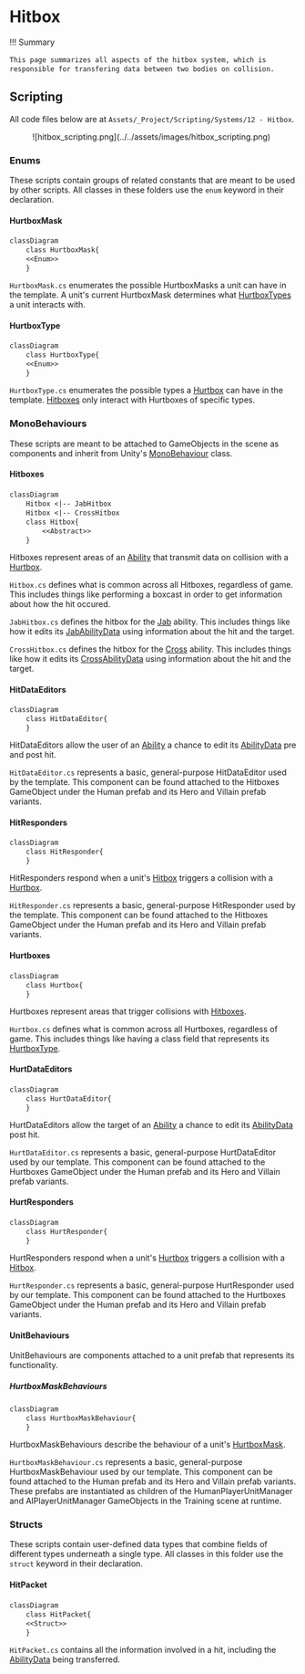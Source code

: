 # Hitbox

!!! Summary

    This page summarizes all aspects of the hitbox system, which is responsible for transfering data between two bodies on collision.
    
## Scripting

All code files below are at `Assets/_Project/Scripting/Systems/12 - Hitbox`.

<figure markdown="span">
    ![hitbox_scripting.png](../../assets/images/hitbox_scripting.png)
</figure>

### Enums

These scripts contain groups of related constants that are meant to be used by other scripts. All classes in these folders use the `enum` keyword in their declaration.

#### HurtboxMask

``` mermaid
classDiagram
    class HurtboxMask{
    <<Enum>>
    }
```

`HurtboxMask.cs` enumerates the possible HurtboxMasks a unit can have in the template. A unit's current HurtboxMask determines what [HurtboxTypes](#hurtboxtype) a unit interacts with.

#### HurtboxType

``` mermaid
classDiagram
    class HurtboxType{
    <<Enum>>
    }
```

`HurtboxType.cs` enumerates the possible types a [Hurtbox](#hurtboxes) can have in the template. [Hitboxes](#hitboxes) only interact with Hurtboxes of specific types.

### MonoBehaviours

These scripts are meant to be attached to GameObjects in the scene as components and inherit from Unity's [MonoBehaviour](https://docs.unity3d.com/6000.0/Documentation/Manual/class-MonoBehaviour.html) class.

#### Hitboxes

``` mermaid
classDiagram
    Hitbox <|-- JabHitbox
    Hitbox <|-- CrossHitbox
    class Hitbox{
        <<Abstract>>
    }
```

Hitboxes represent areas of an [Ability](ability.md#abilities) that transmit data on collision with a [Hurtbox](#hurtboxes).

`Hitbox.cs` defines what is common across all Hitboxes, regardless of game. This includes things like performing a boxcast in order to get information about how the hit occured.

`JabHitbox.cs` defines the hitbox for the [Jab](ability.md#abilities) ability. This includes things like how it edits its [JabAbilityData](ability.md#abilitydata) using information about the hit and the target.

`CrossHitbox.cs` defines the hitbox for the [Cross](ability.md#abilities) ability. This includes things like how it edits its [CrossAbilityData](ability.md#abilitydata) using information about the hit and the target.

#### HitDataEditors

``` mermaid
classDiagram
    class HitDataEditor{
    }
```

HitDataEditors allow the user of an [Ability](ability.md#abilities) a chance to edit its [AbilityData](ability.md#abilitydata) pre and post hit.

`HitDataEditor.cs` represents a basic, general-purpose HitDataEditor used by the template. This component can be found attached to the Hitboxes GameObject under the Human prefab and its Hero and Villain prefab variants.

#### HitResponders

``` mermaid
classDiagram
    class HitResponder{
    }
```

HitResponders respond when a unit's [Hitbox](#hitboxes) triggers a collision with a [Hurtbox](#hurtboxes).

`HitResponder.cs` represents a basic, general-purpose HitResponder used by the template. This component can be found attached to the Hitboxes GameObject under the Human prefab and its Hero and Villain prefab variants.

#### Hurtboxes

``` mermaid
classDiagram
    class Hurtbox{
    }
```

Hurtboxes represent areas that trigger collisions with [Hitboxes](#hitboxes).

`Hurtbox.cs` defines what is common across all Hurtboxes, regardless of game. This includes things like having a class field that represents its [HurtboxType](#hurtboxtype).

#### HurtDataEditors

``` mermaid
classDiagram
    class HurtDataEditor{
    }
```

HurtDataEditors allow the target of an [Ability](ability.md#abilities) a chance to edit its [AbilityData](ability.md#abilitydata) post hit.

`HurtDataEditor.cs` represents a basic, general-purpose HurtDataEditor used by our template. This component can be found attached to the Hurtboxes GameObject under the Human prefab and its Hero and Villain prefab variants.

#### HurtResponders

``` mermaid
classDiagram
    class HurtResponder{
    }
```

HurtResponders respond when a unit's [Hurtbox](#hurtboxes) triggers a collision with a [Hitbox](#hitboxes).

`HurtResponder.cs` represents a basic, general-purpose HurtResponder used by our template. This component can be found attached to the Hurtboxes GameObject under the Human prefab and its Hero and Villain prefab variants.

#### UnitBehaviours

UnitBehaviours are components attached to a unit prefab that represents its functionality.

##### HurtboxMaskBehaviours

``` mermaid
classDiagram
    class HurtboxMaskBehaviour{
    }
```

HurtboxMaskBehaviours describe the behaviour of a unit's [HurtboxMask](#hurtboxmask).

`HurtboxMaskBehaviour.cs` represents a basic, general-purpose HurtboxMaskBehaviour used by our template. This component can be found attached to the Human prefab and its Hero and Villain prefab variants. These prefabs are instantiated as children of the HumanPlayerUnitManager and AIPlayerUnitManager GameObjects in the Training scene at runtime.

### Structs

These scripts contain user-defined data types that combine fields of different types underneath a single type. All classes in this folder use the `struct` keyword in their declaration.

#### HitPacket

``` mermaid
classDiagram
    class HitPacket{
    <<Struct>>
    }
```

`HitPacket.cs` contains all the information involved in a hit, including the [AbilityData](ability.md#abilitydata) being transferred.
